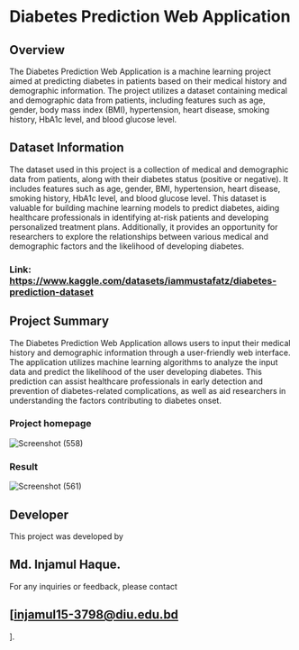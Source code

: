 # Diabetes Prediction Web Application
## Overview
The Diabetes Prediction Web Application is a machine learning project aimed at predicting diabetes in patients based on their medical history and demographic information. The project utilizes a dataset containing medical and demographic data from patients, including features such as age, gender, body mass index (BMI), hypertension, heart disease, smoking history, HbA1c level, and blood glucose level.

## Dataset Information
The dataset used in this project is a collection of medical and demographic data from patients, along with their diabetes status (positive or negative). It includes features such as age, gender, BMI, hypertension, heart disease, smoking history, HbA1c level, and blood glucose level. This dataset is valuable for building machine learning models to predict diabetes, aiding healthcare professionals in identifying at-risk patients and developing personalized treatment plans. Additionally, it provides an opportunity for researchers to explore the relationships between various medical and demographic factors and the likelihood of developing diabetes.
### Link: https://www.kaggle.com/datasets/iammustafatz/diabetes-prediction-dataset

## Project Summary
The Diabetes Prediction Web Application allows users to input their medical history and demographic information through a user-friendly web interface. The application utilizes machine learning algorithms to analyze the input data and predict the likelihood of the user developing diabetes. This prediction can assist healthcare professionals in early detection and prevention of diabetes-related complications, as well as aid researchers in understanding the factors contributing to diabetes onset.

### Project homepage
![Screenshot (558)](https://github.com/injamul3798/Web-ML-Diabetes-Predictor-Empowering-Health-Awareness-Online/assets/101572467/fd31edc5-e9f0-4be4-be06-e17e4af39c1c)
### Result
![Screenshot (561)](https://github.com/injamul3798/Web-ML-Diabetes-Predictor-Empowering-Health-Awareness-Online/assets/101572467/c4b05f94-9e26-460d-a96c-85e7ac9c2877)


## Developer
This project was developed by 
## Md. Injamul Haque. 
For any inquiries or feedback, please contact 
## [injamul15-3798@diu.edu.bd
].
